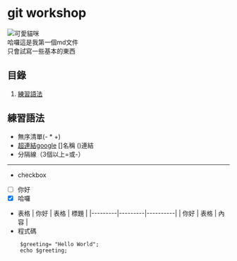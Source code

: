 # git workshop

![可愛貓咪](https://media.giphy.com/media/aNqEFrYVnsS52/giphy.gif "cute cat")   
哈囉這是我第一個md文件   
只會試寫一些基本的東西

## 目錄

1. [練習語法](#練習語法)

## 練習語法

- 無序清單(- * +)
- [超連結google](https://www.google.com)
   []名稱 ()連結
- 分隔線（3個以上=或-）

------

- checkbox
- [ ] 你好
- [x] 哈囉
- 表格
| 你好 | 表格 | 標題 |
|---------|---------|----------|
| 你好      | 表格      | 內容       |
- 程式碼
```bash=php
    $greeting= "Hello World";
    echo $greeting;
```

